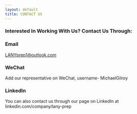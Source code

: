 ```yaml
---
layout: default
title: CONTACT US
---
```


### Interested In Working With Us? Contact Us Through:

### Email

LANYprep1@outlook.com

### WeChat

Add our representative on WeChat, username- MichaelGilroy

### LinkedIn

You can also contact us through our page on LinkedIn at linkedin.com/company/lany-prep
